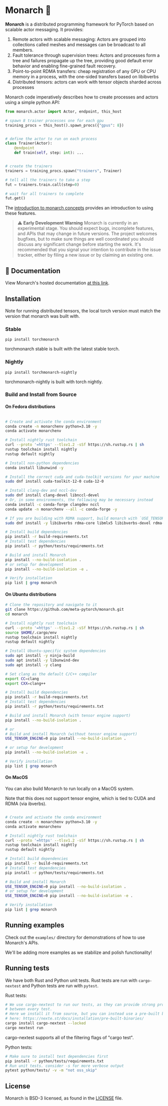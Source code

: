 # Monarch 🦋

**Monarch** is a distributed programming framework for PyTorch based on scalable
actor messaging. It provides:

1. Remote actors with scalable messaging: Actors are grouped into collections called meshes and messages can be broadcast to all members.
2. Fault tolerance through supervision trees: Actors and processes form a tree and failures propagate up the tree, providing good default error behavior and enabling fine-grained fault recovery.
3. Point-to-point RDMA transfers: cheap registration of any GPU or CPU memory in a process, with the one-sided transfers based on libibverbs
4. Distributed tensors: actors can work with tensor objects sharded across processes

Monarch code imperatively describes how to create processes and actors using a simple python API:

```python
from monarch.actor import Actor, endpoint, this_host

# spawn 8 trainer processes one for each gpu
training_procs = this_host().spawn_procs({"gpus": 8})


# define the actor to run on each process
class Trainer(Actor):
    @endpoint
    def train(self, step: int): ...


# create the trainers
trainers = training_procs.spawn("trainers", Trainer)

# tell all the trainers to take a step
fut = trainers.train.call(step=0)

# wait for all trainers to complete
fut.get()
```


The [introduction to monarch concepts](https://meta-pytorch.org/monarch/generated/examples/getting_started.html) provides an introduction to using these features.

> ⚠️ **Early Development Warning** Monarch is currently in an experimental
> stage. You should expect bugs, incomplete features, and APIs that may change
> in future versions. The project welcomes bugfixes, but to make sure things are
> well coordinated you should discuss any significant change before starting the
> work. It's recommended that you signal your intention to contribute in the
> issue tracker, either by filing a new issue or by claiming an existing one.

## 📖 Documentation

View Monarch's hosted documentation [at this link](https://meta-pytorch.org/monarch/).

## Installation
Note for running distributed tensors, the local torch version must match the version that monarch was built with.

### Stable
`pip install torchmonarch`

torchmonarch stable is built with the latest stable torch.

### Nightly
`pip install torchmonarch-nightly`

torchmonarch-nightly is built with torch nightly.

### Build and Install from Source

#### On Fedora distributions

```sh

# Create and activate the conda environment
conda create -n monarchenv python=3.10 -y
conda activate monarchenv

# Install nightly rust toolchain
curl --proto '=https' --tlsv1.2 -sSf https://sh.rustup.rs | sh
rustup toolchain install nightly
rustup default nightly

# Install non-python dependencies
conda install libunwind -y

# Install the correct cuda and cuda-toolkit versions for your machine
sudo dnf install cuda-toolkit-12-0 cuda-12-0

# Install clang-dev and nccl-dev
sudo dnf install clang-devel libnccl-devel
# Or, in some environments, the following may be necessary instead
conda install -c conda-forge clangdev nccl
conda update -n monarchenv --all -c conda-forge -y

# If you are building with RDMA support, build monarch with `USE_TENSOR_ENGINE=1 pip install --no-build-isolation .` and dnf install the following packages
sudo dnf install -y libibverbs rdma-core libmlx5 libibverbs-devel rdma-core-devel

# Install build dependencies
pip install -r build-requirements.txt
# Install test dependencies
pip install -r python/tests/requirements.txt

# Build and install Monarch
pip install --no-build-isolation .
# or setup for development
pip install --no-build-isolation -e .

# Verify installation
pip list | grep monarch
```

#### On Ubuntu distributions

```sh
# Clone the repository and navigate to it
git clone https://github.com/meta-pytorch/monarch.git
cd monarch

# Install nightly rust toolchain
curl --proto '=https' --tlsv1.2 -sSf https://sh.rustup.rs | sh
source $HOME/.cargo/env
rustup toolchain install nightly
rustup default nightly

# Install Ubuntu-specific system dependencies
sudo apt install -y ninja-build
sudo apt install -y libunwind-dev
sudo apt install -y clang

# Set clang as the default C/C++ compiler
export CC=clang
export CXX=clang++

# Install build dependencies
pip install -r build-requirements.txt
# Install test dependencies
pip install -r python/tests/requirements.txt

# Build and install Monarch (with tensor engine support)
pip install --no-build-isolation .

# or
# Build and install Monarch (without tensor engine support)
USE_TENSOR_ENGINE=0 pip install --no-build-isolation .

# or setup for development
pip install --no-build-isolation -e .

# Verify installation
pip list | grep monarch
```

#### On MacOS

You can also build Monarch to run locally on a MacOS system.

Note that this does not support tensor engine, which is tied to CUDA and RDMA (via ibverbs).


```sh

# Create and activate the conda environment
conda create -n monarchenv python=3.10 -y
conda activate monarchenv

# Install nightly rust toolchain
curl --proto '=https' --tlsv1.2 -sSf https://sh.rustup.rs | sh
rustup toolchain install nightly
rustup default nightly

# Install build dependencies
pip install -r build-requirements.txt
# Install test dependencies
pip install -r python/tests/requirements.txt

# Build and install Monarch
USE_TENSOR_ENGINE=0 pip install --no-build-isolation .
# or setup for development
USE_TENSOR_ENGINE=0 pip install --no-build-isolation -e .

# Verify installation
pip list | grep monarch
```


## Running examples

Check out the `examples/` directory for demonstrations of how to use Monarch's APIs.

We'll be adding more examples as we stabilize and polish functionality!

## Running tests

We have both Rust and Python unit tests. Rust tests are run with `cargo-nextest`
and Python tests are run with `pytest`.

Rust tests:
```sh
# We use cargo-nextest to run our tests, as they can provide strong process isolation
# between every test.
# Here we install it from source, but you can instead use a pre-built binary described
# here: https://nexte.st/docs/installation/pre-built-binaries/
cargo install cargo-nextest --locked
cargo nextest run
```
cargo-nextest supports all of the filtering flags of "cargo test".

Python tests:
```sh
# Make sure to install test dependencies first
pip install -r python/tests/requirements.txt
# Run unit tests. consider -s for more verbose output
pytest python/tests/ -v -m "not oss_skip"
```

## License

Monarch is BSD-3 licensed, as found in the [LICENSE](LICENSE) file.
